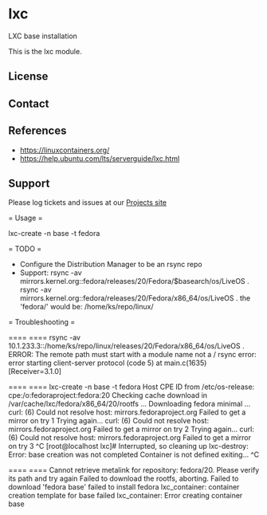 lxc
===

LXC base installation

This is the lxc module.

License
-------


Contact
-------

References
----------
- https://linuxcontainers.org/
- https://help.ubuntu.com/lts/serverguide/lxc.html


Support
-------

Please log tickets and issues at our [Projects site](http://projects.example.com)


= Usage =

lxc-create -n base -t fedora

= TODO =

- Configure the Distribution Manager to be an rsync repo
- Support: rsync -av mirrors.kernel.org::fedora/releases/20/Fedora/$basearch/os/LiveOS .
  rsync -av mirrors.kernel.org::fedora/releases/20/Fedora/x86_64/os/LiveOS .
    the 'fedora/' would be: /home/ks/repo/linux/

= Troubleshooting =

==== ====
rsync -av 10.1.233.3::/home/ks/repo/linux/releases/20/Fedora/x86_64/os/LiveOS .
ERROR: The remote path must start with a module name not a /
rsync error: error starting client-server protocol (code 5) at main.c(1635) [Receiver=3.1.0]

==== ====
lxc-create -n base -t fedora
Host CPE ID from /etc/os-release: cpe:/o:fedoraproject:fedora:20
Checking cache download in /var/cache/lxc/fedora/x86_64/20/rootfs ... 
Downloading fedora minimal ...
curl: (6) Could not resolve host: mirrors.fedoraproject.org
Failed to get a mirror on try 1
Trying again...
curl: (6) Could not resolve host: mirrors.fedoraproject.org
Failed to get a mirror on try 2
Trying again...
curl: (6) Could not resolve host: mirrors.fedoraproject.org
Failed to get a mirror on try 3
^C
[root@localhost lxc]# Interrupted, so cleaning up
lxc-destroy: Error: base creation was not completed
Container is not defined
exiting...
^C




==== ====
Cannot retrieve metalink for repository: fedora/20. Please verify its path and try again
Failed to download the rootfs, aborting.
Failed to download 'fedora base'
failed to install fedora
lxc_container: container creation template for base failed
lxc_container: Error creating container base
